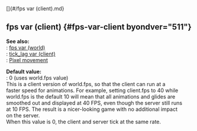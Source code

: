 []{#/fps var (client).md}    
## fps var (client) {#fps-var-client byondver="511"}    
**See also:**    
:   [fps var (world)](/world/var/fps)    
:   [tick_lag var (client)](/client/var/tick_lag)    
:   [Pixel movement](/%7Bnotes%7D/pixel-movement)    
<!-- -->    
**Default value:**    
:   0 (uses world.fps value)    
This is a client version of world.fps, so that the client can run at a    
faster speed for animations. For example, setting client.fps to 40 while    
world.fps is the default 10 will mean that all animations and glides are    
smoothed out and displayed at 40 FPS, even though the server still runs    
at 10 FPS. The result is a nicer-looking game with no additional impact    
on the server.    
When this value is 0, the client and server tick at the same rate.  